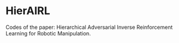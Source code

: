 # HierAIRL
Codes of the paper: Hierarchical Adversarial Inverse Reinforcement Learning for Robotic Manipulation.
